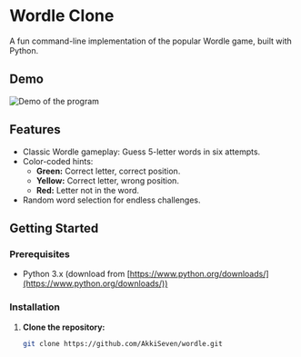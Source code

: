 # Wordle Clone

A fun command-line implementation of the popular Wordle game, built with Python.

## Demo

![Demo of the program](https://github.com/AkkiSeven/wordle/assets/29127150/36742c19-265d-46df-87e2-c425d39ce16e)

## Features

* Classic Wordle gameplay: Guess 5-letter words in six attempts.
* Color-coded hints:
    * **Green:** Correct letter, correct position.
    * **Yellow:** Correct letter, wrong position.
    * **Red:** Letter not in the word.
* Random word selection for endless challenges. 

## Getting Started

### Prerequisites

* Python 3.x (download from [https://www.python.org/downloads/](https://www.python.org/downloads/))

### Installation

1. **Clone the repository:**
   ```bash
   git clone https://github.com/AkkiSeven/wordle.git
